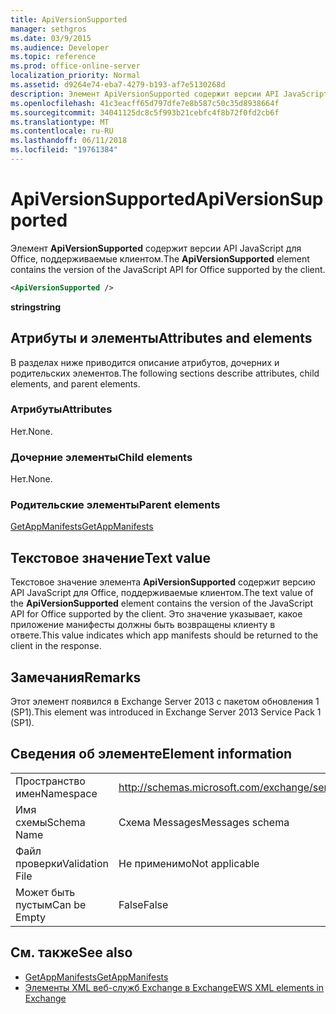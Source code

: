 ```yaml
---
title: ApiVersionSupported
manager: sethgros
ms.date: 03/9/2015
ms.audience: Developer
ms.topic: reference
ms.prod: office-online-server
localization_priority: Normal
ms.assetid: d9264e74-eba7-4279-b193-af7e5130268d
description: Элемент ApiVersionSupported содержит версии API JavaScript для Office, поддерживаемые клиентом.
ms.openlocfilehash: 41c3eacff65d797dfe7e8b587c50c35d8938664f
ms.sourcegitcommit: 34041125dc8c5f993b21cebfc4f8b72f0fd2cb6f
ms.translationtype: MT
ms.contentlocale: ru-RU
ms.lasthandoff: 06/11/2018
ms.locfileid: "19761384"
---
```

# <a name="apiversionsupported"></a><span data-ttu-id="7f91e-103">ApiVersionSupported</span><span class="sxs-lookup"><span data-stu-id="7f91e-103">ApiVersionSupported</span></span>

<span data-ttu-id="7f91e-104">Элемент **ApiVersionSupported** содержит версии API JavaScript для Office, поддерживаемые клиентом.</span><span class="sxs-lookup"><span data-stu-id="7f91e-104">The **ApiVersionSupported** element contains the version of the JavaScript API for Office supported by the client.</span></span> 
  
```XML
<ApiVersionSupported />
```

 <span data-ttu-id="7f91e-105">**string**</span><span class="sxs-lookup"><span data-stu-id="7f91e-105">**string**</span></span>
## <a name="attributes-and-elements"></a><span data-ttu-id="7f91e-106">Атрибуты и элементы</span><span class="sxs-lookup"><span data-stu-id="7f91e-106">Attributes and elements</span></span>

<span data-ttu-id="7f91e-107">В разделах ниже приводится описание атрибутов, дочерних и родительских элементов.</span><span class="sxs-lookup"><span data-stu-id="7f91e-107">The following sections describe attributes, child elements, and parent elements.</span></span>
  
### <a name="attributes"></a><span data-ttu-id="7f91e-108">Атрибуты</span><span class="sxs-lookup"><span data-stu-id="7f91e-108">Attributes</span></span>

<span data-ttu-id="7f91e-109">Нет.</span><span class="sxs-lookup"><span data-stu-id="7f91e-109">None.</span></span>
  
### <a name="child-elements"></a><span data-ttu-id="7f91e-110">Дочерние элементы</span><span class="sxs-lookup"><span data-stu-id="7f91e-110">Child elements</span></span>

<span data-ttu-id="7f91e-111">Нет.</span><span class="sxs-lookup"><span data-stu-id="7f91e-111">None.</span></span>
  
### <a name="parent-elements"></a><span data-ttu-id="7f91e-112">Родительские элементы</span><span class="sxs-lookup"><span data-stu-id="7f91e-112">Parent elements</span></span>

[<span data-ttu-id="7f91e-113">GetAppManifests</span><span class="sxs-lookup"><span data-stu-id="7f91e-113">GetAppManifests</span></span>](getappmanifests.md)
  
## <a name="text-value"></a><span data-ttu-id="7f91e-114">Текстовое значение</span><span class="sxs-lookup"><span data-stu-id="7f91e-114">Text value</span></span>

<span data-ttu-id="7f91e-115">Текстовое значение элемента **ApiVersionSupported** содержит версию API JavaScript для Office, поддерживаемые клиентом.</span><span class="sxs-lookup"><span data-stu-id="7f91e-115">The text value of the **ApiVersionSupported** element contains the version of the JavaScript API for Office supported by the client.</span></span> <span data-ttu-id="7f91e-116">Это значение указывает, какое приложение манифесты должны быть возвращены клиенту в ответе.</span><span class="sxs-lookup"><span data-stu-id="7f91e-116">This value indicates which app manifests should be returned to the client in the response.</span></span> 
  
## <a name="remarks"></a><span data-ttu-id="7f91e-117">Замечания</span><span class="sxs-lookup"><span data-stu-id="7f91e-117">Remarks</span></span>

<span data-ttu-id="7f91e-118">Этот элемент появился в Exchange Server 2013 с пакетом обновления 1 (SP1).</span><span class="sxs-lookup"><span data-stu-id="7f91e-118">This element was introduced in Exchange Server 2013 Service Pack 1 (SP1).</span></span>
  
## <a name="element-information"></a><span data-ttu-id="7f91e-119">Сведения об элементе</span><span class="sxs-lookup"><span data-stu-id="7f91e-119">Element information</span></span>

|||
|:-----|:-----|
|<span data-ttu-id="7f91e-120">Пространство имен</span><span class="sxs-lookup"><span data-stu-id="7f91e-120">Namespace</span></span>  <br/> | http://schemas.microsoft.com/exchange/services/2006/messages  <br/> |
|<span data-ttu-id="7f91e-121">Имя схемы</span><span class="sxs-lookup"><span data-stu-id="7f91e-121">Schema Name</span></span>  <br/> |<span data-ttu-id="7f91e-122">Схема Messages</span><span class="sxs-lookup"><span data-stu-id="7f91e-122">Messages schema</span></span>  <br/> |
|<span data-ttu-id="7f91e-123">Файл проверки</span><span class="sxs-lookup"><span data-stu-id="7f91e-123">Validation File</span></span>  <br/> |<span data-ttu-id="7f91e-124">Не применимо</span><span class="sxs-lookup"><span data-stu-id="7f91e-124">Not applicable</span></span>  <br/> |
|<span data-ttu-id="7f91e-125">Может быть пустым</span><span class="sxs-lookup"><span data-stu-id="7f91e-125">Can be Empty</span></span>  <br/> |<span data-ttu-id="7f91e-126">False</span><span class="sxs-lookup"><span data-stu-id="7f91e-126">False</span></span>  <br/> |
   
## <a name="see-also"></a><span data-ttu-id="7f91e-127">См. также</span><span class="sxs-lookup"><span data-stu-id="7f91e-127">See also</span></span>

- [<span data-ttu-id="7f91e-128">GetAppManifests</span><span class="sxs-lookup"><span data-stu-id="7f91e-128">GetAppManifests</span></span>](getappmanifests.md)
- [<span data-ttu-id="7f91e-129">Элементы XML веб-служб Exchange в Exchange</span><span class="sxs-lookup"><span data-stu-id="7f91e-129">EWS XML elements in Exchange</span></span>](ews-xml-elements-in-exchange.md)

